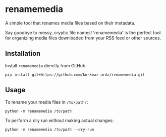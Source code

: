 # renamemedia
A simple tool that renames media files based on their metadata.

Say goodbye to messy, cryptic file names! 'renamemedia' is the perfect tool for organizing media files downloaded from your RSS feed or other sources.


## Installation
Install `renamemedia` directly from GitHub:
```
pip install git+https://github.com/korkmaz-arda/renamemedia.git
```

## Usage
To rename your media files in `/to/path/`:
```
python -m renamemedia /to/path
```


To perform a dry run without making actual changes:
```
python -m renamemedia /to/path --dry-run
```
